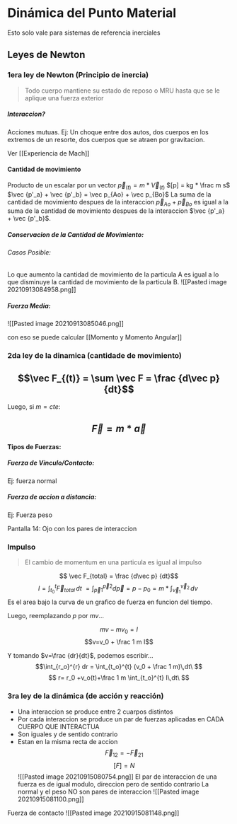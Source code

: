 
# Dinámica del Punto Material
Esto solo vale para sistemas de referencia inerciales
## Leyes de Newton
### 1era ley de Newton (Principio de inercia)
>Todo cuerpo mantiene su estado de reposo o MRU hasta que se le aplique una fuerza exterior
##### Interaccion?
Acciones mutuas. 
Ej: Un choque entre dos autos, dos cuerpos en los extremos de un resorte, dos cuerpos que se atraen por gravitacion.

Ver [[Experiencia de Mach]]

#### Cantidad de movimiento
Producto de un escalar por un vector 
$\vec  p_{(t)} = m * \vec V_{(t)}$
$[p] = kg * \frac m s$
$\vec {p'_a} + \vec {p'_b} = \vec p_{Ao} + \vec p_{Bo}$ La suma de la cantidad de movimiento despues de la interaccion $\vec p_{Ao} + \vec p_{Bo}$ es igual a la suma de la cantidad de movimiento despues de la interaccion $\vec {p'_a} + \vec {p'_b}$.

##### Conservacion de la Cantidad de Movimiento: 
###### Casos Posible: 
Lo que aumento la cantidad de movimiento de la particula A es igual a lo que disminuye la cantidad de movimiento de la particula B.
![[Pasted image 20210913084958.png]]

##### Fuerza Media:
![[Pasted image 20210913085046.png]]

con eso se puede calcular [[Momento y Momento Angular]]
### 2da ley de la dinamica (cantidade de movimiento)
## $$\vec F_{(t)} = \sum \vec F =  \frac {d\vec p} {dt}$$
Luego, si $m = cte$: 
## $$\vec F = m*\vec a$$

#### Tipos de Fuerzas:
##### Fuerza de Vinculo/Contacto: 
Ej: fuerza normal
##### Fuerza de accion a distancia: 
Ej: Fuerza peso

Pantalla 14: Ojo con los pares de interaccion

### Impulso
>El cambio de momentum en una particula es igual al impulso

$$ \vec F_{total} =  \frac {d\vec p} {dt}$$
$$I=\int_{t_0}^{t} \vec F_{total}\,dt\ = \int_{\vec p1}^{\vec p2} d\vec p = p-p_0 = m*\int_{\vec v_1}^{\vec v_2} \,dv\ $$
Es el area bajo la curva de un grafico de fuerza en funcion del tiempo.

Luego, reemplazando $p$ por $mv$...

$$mv-mv_0= I$$ 
$$v=v_0 + \frac 1 m I$$

Y tomando $v=\frac {dr}{dt}$, podemos escribir...
$$\int_{r_o}^{r} dr = \int_{t_o}^{t} (v_0 + \frac 1 m)\,dt\ $$
$$ r= r_0 +v_o(t)+\frac 1 m \int_{t_o}^{t} I\,dt\ $$
### 3ra ley de la dinámica (de acción y reacción)
- Una interaccion se produce entre 2 cuarpos distintos
- Por cada interaccion se produce un par de fuerzas aplicadas en CADA CUERPO QUE INTERACTUA
- Son iguales y de sentido contrario
- Estan en la misma recta de accion
$$\vec F_{12} =- \vec F_{21}$$
$$[F]= N$$
![[Pasted image 20210915080754.png]]
El par de interaccion de una fuerza es de igual modulo, direccion pero de sentido contrario
La normal y el peso NO son pares de interaccion
![[Pasted image 20210915081100.png]]

Fuerza de contacto 
![[Pasted image 20210915081148.png]]


